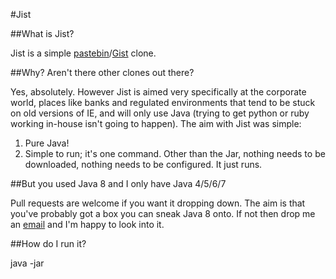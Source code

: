 #Jist

##What is Jist?

Jist is a simple [pastebin](http://pastebin.com/)/[Gist](https://gist.github.com) clone.

##Why? Aren't there other clones out there?

Yes, absolutely.  However Jist is aimed very specifically at the corporate world, places like banks and regulated environments that tend to be stuck on old versions of IE, and will only use Java 
(trying to get python or ruby working in-house isn't going to happen).  The aim with Jist was simple:

1) Pure Java!
2) Simple to run; it's one command. Other than the Jar, nothing needs to be downloaded, nothing needs to be configured. It just runs.

##But you used Java 8 and I only have Java 4/5/6/7

Pull requests are welcome if you want it dropping down. The aim is that you've probably got a box you can sneak Java 8 onto. If not then drop me an [email](sam@samatkinson.com) and I'm happy to look into it.

##How do I run it?

java -jar 